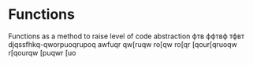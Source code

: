# Functions
Functions as a method to raise level of code abstraction фтв ффтвф тфвт djqssfhkq-qworpuoqrupoq
awfuqr
qw[ruqw
ro[qw
ro[qr
[qour[qruoqw
r[qourqw
[puqwr
[uo
